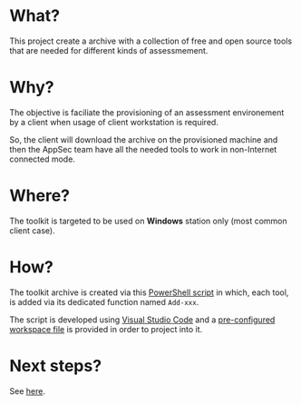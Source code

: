 # What?

This project create a archive with a collection of free and open source tools that are needed for different kinds of assessmement.

# Why?

The objective is faciliate the provisioning of an assessment environement by a client when usage of client workstation is required.

So, the client will download the archive on the provisioned machine and then the AppSec team have all the needed tools to work in non-Internet connected mode.

# Where?

The toolkit is targeted to be used on **Windows** station only (most common client case).

# How?

The toolkit archive is created via this [PowerShell script](Build-Toolkit.ps1) in which, each tool, is added via its dedicated function named `Add-xxx`.

The script is developed using [Visual Studio Code](https://code.visualstudio.com/) and a [pre-configured workspace file](workspace.code-workspace) is provided in order to project into it.

# Next steps?

See [here](https://github.com/ExcelliumSA/AppSecToolkit/projects/2).